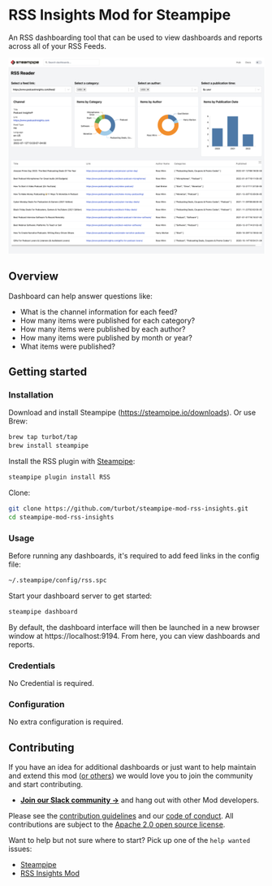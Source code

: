 # RSS Insights Mod for Steampipe

An RSS dashboarding tool that can be used to view dashboards and reports across all of your RSS Feeds.

![image](https://raw.githubusercontent.com/turbot/steampipe-mod-rss-insights/main/docs/images/rss_reader_dashboard.png)

## Overview

Dashboard can help answer questions like:

- What is the channel information for each feed?
- How many items were published for each category?
- How many items were published by each author?
- How many items were published by month or year?
- What items were published?

## Getting started

### Installation

Download and install Steampipe (https://steampipe.io/downloads). Or use Brew:

```sh
brew tap turbot/tap
brew install steampipe
```

Install the RSS plugin with [Steampipe](https://steampipe.io):

```sh
steampipe plugin install RSS
```

Clone:

```sh
git clone https://github.com/turbot/steampipe-mod-rss-insights.git
cd steampipe-mod-rss-insights
```

### Usage

Before running any dashboards, it's required to add feed links in the config file:

```sh
~/.steampipe/config/rss.spc
```

Start your dashboard server to get started:

```sh
steampipe dashboard
```

By default, the dashboard interface will then be launched in a new browser window at https://localhost:9194. From here, you can view dashboards and reports.

### Credentials

No Credential is required.

### Configuration

No extra configuration is required.

## Contributing

If you have an idea for additional dashboards or just want to help maintain and extend this mod ([or others](https://github.com/topics/steampipe-mod)) we would love you to join the community and start contributing.

- **[Join our Slack community →](https://steampipe.io/community/join)** and hang out with other Mod developers.

Please see the [contribution guidelines](https://github.com/turbot/steampipe/blob/main/CONTRIBUTING.md) and our [code of conduct](https://github.com/turbot/steampipe/blob/main/CODE_OF_CONDUCT.md). All contributions are subject to the [Apache 2.0 open source license](https://github.com/turbot/steampipe-mod-rss-insights/blob/main/LICENSE).

Want to help but not sure where to start? Pick up one of the `help wanted` issues:

- [Steampipe](https://github.com/turbot/steampipe/labels/help%20wanted)
- [RSS Insights Mod](https://github.com/turbot/steampipe-mod-rss-insights/labels/help%20wanted)
